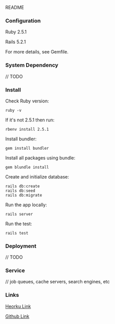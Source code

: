README

### Configuration

Ruby 2.5.1

Rails 5.2.1

For more details, see Gemfile. 

### System Dependency 

// TODO 

### Install

Check Ruby version: 

	ruby -v

If it's not 2.5.1 then run:

	rbenv install 2.5.1

Install bundler:

	gem install bundler 

Install all packages using bundle:

	gem blundle install

Create and initialize database:

	rails db:create 
    rails db:seed 
    rails db:migrate
 
Run the app locally:

	rails server 
    
Run the test:

	rails test 



### Deployment 

// TODO

### Service 


// job queues, cache servers, search engines, etc 


### Links

[Heorku Link](https://branplan.herokuapp.com/)

[Github Link](https://github.com/JAlva7/branplan)

 
 
 
 

 
 
